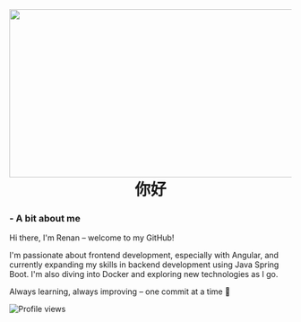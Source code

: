 <img align="right" height="300em" width="600px" object-fit="cover" src="https://i.pinimg.com/originals/35/8f/50/358f50e4d2ed6af5ce6baa6b51dcc31b.gif"/>

<h1 align="center"> 你好</h1>

### - A bit about me
Hi there, I'm Renan – welcome to my GitHub!

I'm passionate about frontend development, especially with Angular, and currently expanding my skills in backend development using Java Spring Boot. I'm also diving into Docker and exploring new technologies as I go.

Always learning, always improving – one commit at a time 🚀

<p align="left"> <img src="https://komarev.com/ghpvc/?username=renansouza12&color=red" alt="Profile views" /> </p>



